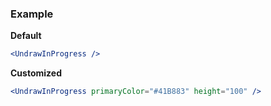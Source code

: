 ### Example

**Default**
```jsx
<UndrawInProgress />
```

**Customized**
```jsx
<UndrawInProgress primaryColor="#41B883" height="100" />
```
